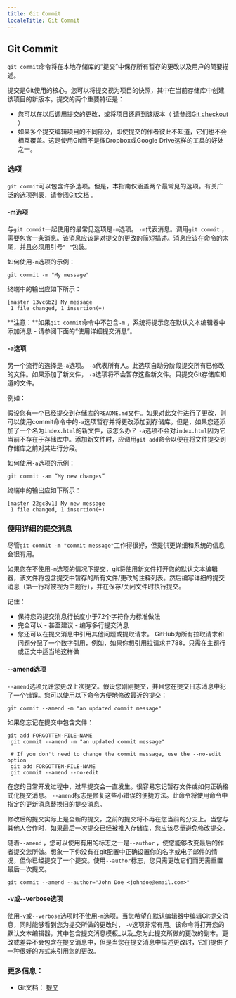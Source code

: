 ```yaml
---
title: Git Commit
localeTitle: Git Commit
---
```

## Git Commit

`git commit`命令将在本地存储库的“提交”中保存所有暂存的更改以及用户的简要描述。

提交是Git使用的核心。您可以将提交视为项目的快照，其中在当前存储库中创建该项目的新版本。提交的两个重要特征是：

*   您可以在以后调用提交的更改，或将项目还原到该版本（ [请参阅Git checkout](https://guide.freecodecamp.org/git/git-checkout) ）
*   如果多个提交编辑项目的不同部分，即使提交的作者彼此不知道，它们也不会相互覆盖。这是使用Git而不是像Dropbox或Google Drive这样的工具的好处之一。

### 选项

`git commit`可以包含许多选项。但是，本指南仅涵盖两个最常见的选项。有关广泛的选项列表，请参阅[Git文档](https://git-scm.com/docs/git-commit) 。

#### \-m选项

与`git commit`一起使用的最常见选项是`-m`选项。 `-m`代表消息。调用`git commit` ，需要包含一条消息。该消息应该是对提交的更改的简短描述。消息应该在命令的末尾，并且必须用引号`" "`包装。

如何使用`-m`选项的示例：

```shell
git commit -m "My message" 
```

终端中的输出应如下所示：

```shell
[master 13vc6b2] My message 
 1 file changed, 1 insertion(+) 
```

**注意：**如果`git commit`命令中不包含`-m` ，系统将提示您在默认文本编辑器中添加消息 - 请参阅下面的“使用详细提交消息”。

#### \-a选项

另一个流行的选择是`-a`选项。 `-a`代表所有人。此选项自动分阶段提交所有已修改的文件。如果添加了新文件， `-a`选项将不会暂存这些新文件。只提交Git存储库知道的文件。

例如：

假设您有一个已经提交到存储库的`README.md`文件。如果对此文件进行了更改，则可以使用commit命令中的`-a`选项暂存并将更改添加到存储库。但是，如果您还添加了一个名为`index.html`的新文件，该怎么办？ `-a`选项不会对`index.html`因为它当前不存在于存储库中。添加新文件时，应调用`git add`命令以便在将文件提交到存储库之前对其进行分段。

如何使用`-a`选项的示例：

```shell
git commit -am “My new changes” 
```

终端中的输出应如下所示：

```shell
[master 22gc8v1] My new message 
 1 file changed, 1 insertion(+) 
```

### 使用详细的提交消息

尽管`git commit -m "commit message"`工作得很好，但提供更详细和系统的信息会很有用。

如果您在不使用`-m`选项的情况下提交，git将使用新文件打开您的默认文本编辑器，该文件将包含提交中暂存的所有文件/更改的注释列表。然后编写详细的提交消息（第一行将被视为主题行），并在保存/关闭文件时执行提交。

记住：

*   保持您的提交消息行长度小于72个字符作为标准做法
*   完全可以 - 甚至建议 - 编写多行提交消息
*   您还可以在提交消息中引用其他问题或提取请求。 GitHub为所有拉取请求和问题分配了一个数字引用，例如，如果你想引用拉请求＃788，只需在主题行或正文中适当地这样做

#### \--amend选项

`--amend`选项允许您更改上次提交。假设您刚刚提交，并且您在提交日志消息中犯了一个错误。您可以使用以下命令方便地修改最近的提交：

```shell
git commit --amend -m "an updated commit message" 
```

如果您忘记在提交中包含文件：

```shell
git add FORGOTTEN-FILE-NAME 
 git commit --amend -m "an updated commit message" 
 
 # If you don't need to change the commit message, use the --no-edit option 
 git add FORGOTTEN-FILE-NAME 
 git commit --amend --no-edit 
```

在您的日常开发过程中，过早提交会一直发生。很容易忘记暂存文件或如何正确格式化提交消息。 `--amend`标志是修复这些小错误的便捷方法。此命令将使用命令中指定的更新消息替换旧的提交消息。

修改后的提交实际上是全新的提交，之前的提交将不再在您当前的分支上。当您与其他人合作时，如果最后一次提交已经被推入存储库，您应该尽量避免修改提交。

随着`--amend` ，您可以使用有用的标志之一是`--author` ，使您能够改变最后的作者提交您所做。想象一下你没有在git配置中正确设置你的名字或电子邮件的情况，但你已经提交了一个提交。使用`--author`标志，您只需更改它们而无需重置最后一次提交。
```
git commit --amend --author="John Doe <johndoe@email.com>" 
```

#### \-v或--verbose选项

使用`-v`或`--verbose`选项时不使用`-m`选项。当您希望在默认编辑器中编辑Git提交消息，同时能够看到您为提交所做的更改时， `-v`选项非常有用。该命令将打开您的默认文本编辑器，其中包含提交消息模板_以及_您为此提交所做的更改的副本。更改或差异不会包含在提交消息中，但是当您在提交消息中描述更改时，它们提供了一种很好的方式来引用您的更改。

### 更多信息：

*   Git文档： [提交](https://git-scm.com/docs/git-commit)